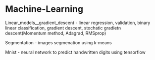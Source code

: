 # Machine-Learning

Linear_models__gradient_descent - linear regression, validation, binary linear classification, gradient descent, stochatic gradietn descent(Momentum method, Adagrad, RMSprop)

Segmentation - images segmenation using k-means

Mnist - neural network to predict handwritten digits using tensorflow
